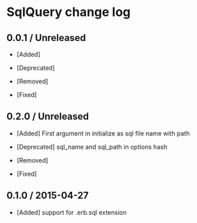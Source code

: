 # SqlQuery change log

## 0.0.1 / Unreleased

* [Added]

* [Deprecated]

* [Removed]

* [Fixed]

## 0.2.0 / Unreleased

* [Added] First argument in initialize as sql file name with path

* [Deprecated] sql_name and sql_path in options hash

* [Removed]

* [Fixed]

## 0.1.0 / 2015-04-27

* [Added] support for .erb.sql extension
